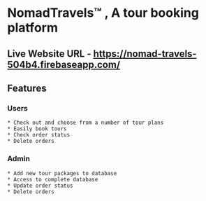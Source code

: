 # NomadTravels™ , A tour booking platform

## Live Website URL - https://nomad-travels-504b4.firebaseapp.com/

## Features

### Users

    * Check out and choose from a number of tour plans
    * Easily book tours
    * Check order status
    * Delete orders

### Admin

    * Add new tour packages to database
    * Access to complete database
    * Update order status
    * Delete orders

